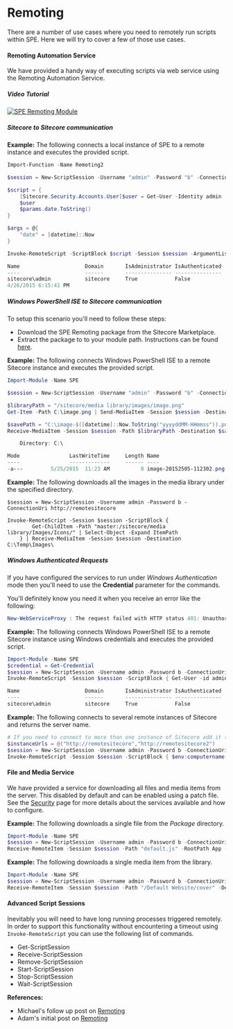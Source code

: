 # Remoting

There are a number of use cases where you need to remotely run scripts within SPE. Here we will try to cover a few of those use cases.

#### Remoting Automation Service

We have provided a handy way of executing scripts via web service using the Remoting Automation Service.

##### Video Tutorial

[![SPE Remoting Module](http://img.youtube.com/vi/fGvT8eDdWrg/0.jpg)](http://www.youtube.com/watch?v=fGvT8eDdWrg "Click for a quick demo")

##### Sitecore to Sitecore communication

**Example:** The following connects a local instance of SPE to a remote instance and executes the provided script.

```powershell
Import-Function -Name Remoting2

$session = New-ScriptSession -Username "admin" -Password "b" -ConnectionUri "http://remotesitecore"

$script = {
    [Sitecore.Security.Accounts.User]$user = Get-User -Identity admin
    $user
    $params.date.ToString()
}

$args = @{
    "date" = [datetime]::Now
}

Invoke-RemoteScript -ScriptBlock $script -Session $session -ArgumentList $args

Name                     Domain       IsAdministrator IsAuthenticated
----                     ------       --------------- ---------------
sitecore\admin           sitecore     True            False          
4/26/2015 6:15:41 PM
```

##### Windows PowerShell ISE to Sitecore communication

To setup this scenario you'll need to follow these steps:
* Download the SPE Remoting package from the Sitecore Marketplace.
* Extract the package to to your module path. Instructions can be found [here][3].

**Example:** The following connects Windows PowerShell ISE to a remote Sitecore instance and executes the provided script.

```powershell
Import-Module -Name SPE

$session = New-ScriptSession -Username "admin" -Password "b" -ConnectionUri http://remotesitecore

$libraryPath = "/sitecore/media library/images/image.png"
Get-Item -Path C:\image.png | Send-MediaItem -Session $session -Destination $libraryPath

$savePath = "C:\image-$([datetime]::Now.ToString("yyyyddMM-HHmmss")).png"
Receive-MediaItem -Session $session -Path $libraryPath -Destination $savePath

    Directory: C:\

Mode                LastWriteTime     Length Name
----                -------------     ------ ----
-a---         5/25/2015  11:23 AM          0 image-20152505-112302.png  
```

**Example:** The following downloads all the images in the media library under the specified directory.

```powershel
$session = New-ScriptSession -Username admin -Password b -ConnectionUri http://remotesitecore

Invoke-RemoteScript -Session $session -ScriptBlock { 
        Get-ChildItem -Path "master:/sitecore/media library/Images/Icons/" | Select-Object -Expand ItemPath 
    } | Receive-MediaItem -Session $session -Destination C:\Temp\Images\
```

##### Windows Authenticated Requests

If you have configured the services to run under *Windows Authentication* mode then you'll need to use the **Credential** parameter for the commands.

You'll definitely know you need it when you receive an error like the following:

```powershell
New-WebServiceProxy : The request failed with HTTP status 401: Unauthorized.
```

**Example:** The following connects Windows PowerShell ISE to a remote Sitecore instance using Windows credentials and executes the provided script.

```powershell
Import-Module -Name SPE
$credential = Get-Credential
$session = New-ScriptSession -Username admin -Password b -ConnectionUri http://remotesitecore -Credential $credential
Invoke-RemoteScript -Session $session -ScriptBlock { Get-User -id admin }

Name                     Domain       IsAdministrator IsAuthenticated
----                     ------       --------------- ---------------
sitecore\admin           sitecore     True            False          
```

**Example:** The following connects to several remote instances of Sitecore and returns the server name.

```powershell
# If you need to connect to more than one instance of Sitecore add it to the list.
$instanceUrls = @("http://remotesitecore","http://remotesitecore2")
$session = New-ScriptSession -Username admin -Password b -ConnectionUri $instanceUrls
Invoke-RemoteScript -Session $session -ScriptBlock { $env:computername }
```

#### File and Media Service

We have provided a service for downloading all files and media items from the server. This disabled by default and can be enabled using a patch file. See the [Security](security.md) page for more details about the services available and how to configure.

**Example:** The following downloads a single file from the *Package* directory.

```powershell
Import-Module -Name SPE
$session = New-ScriptSession -Username admin -Password b -ConnectionUri http://remotesitecore
Receive-RemoteItem -Session $session -Path "default.js" -RootPath App -Destination "C:\Files\"
```

**Example:** The following downloads a single media item from the library.

```powershell
Import-Module -Name SPE
$session = New-ScriptSession -Username admin -Password b -ConnectionUri http://remotesitecore
Receive-RemoteItem -Session $session -Path "/Default Website/cover" -Destination "C:\Images\" -Database master
```

#### Advanced Script Sessions

Inevitably you will need to have long running processes triggered remotely. In order to support this functionality without encountering a timeout using `Invoke-RemoteScript` you can use the following list of commands.

* Get-ScriptSession
* Receive-ScriptSession
* Remove-ScriptSession
* Start-ScriptSession
* Stop-ScriptSession
* Wait-ScriptSession

**References:**
* Michael's follow up post on [Remoting][2]
* Adam's initial post on [Remoting][1]

[1]: http://blog.najmanowicz.com/2014/10/10/sitecore-powershell-extensions-remoting/
[2]: http://michaellwest.blogspot.com/2015/07/sitecore-powershell-extensions-remoting.html
[3]: https://msdn.microsoft.com/en-us/library/dd878350(v=vs.85).aspx
